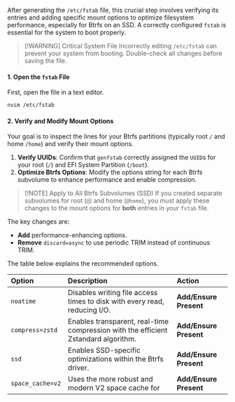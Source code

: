 
After generating the `/etc/fstab` file, this crucial step involves verifying its entries and adding specific mount options to optimize filesystem performance, especially for Btrfs on an SSD. A correctly configured `fstab` is essential for the system to boot properly.

> [!WARNING] Critical System File
> Incorrectly editing `/etc/fstab` can prevent your system from booting. Double-check all changes before saving the file.

#### 1. Open the `fstab` File

First, open the file in a text editor.

```sh
nvim /etc/fstab
```

#### 2. Verify and Modify Mount Options

Your goal is to inspect the lines for your Btrfs partitions (typically root `/` and home `/home`) and verify their mount options.

1.  **Verify UUIDs**: Confirm that `genfstab` correctly assigned the `UUID`s for your root (`/`) and EFI System Partition (`/boot`).
2.  **Optimize Btrfs Options**: Modify the options string for each Btrfs subvolume to enhance performance and enable compression.

> [!NOTE] Apply to All Btrfs Subvolumes (SSD)
> If you created separate subvolumes for root (`@`) and home (`@home`), you must apply these changes to the mount options for **both** entries in your `fstab` file.

The key changes are:
*   **Add** performance-enhancing options.
*   **Remove** `discard=async` to use periodic TRIM instead of continuous TRIM.

The table below explains the recommended options.

| Option | Description | Action |
| :--- | :--- | :--- |
| `noatime` | Disables writing file access times to disk with every read, reducing I/O. | **Add/Ensure Present** |
| `compress=zstd` | Enables transparent, real-time compression with the efficient Zstandard algorithm. | **Add/Ensure Present** |
| `ssd` | Enables SSD-specific optimizations within the Btrfs driver. | **Add/Ensure Present** |
| `space_cache=v2` | Uses the more robust and modern V2 space cache for | **Add/Ensure Present** |

